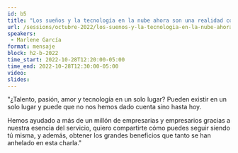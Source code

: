 ```yaml
---
id: b5
title: "Los sueños y la tecnología en la nube ahora son una realidad con CONTPAQi"
url: /sessions/octubre-2022/los-suenos-y-la-tecnologia-en-la-nube-ahora-son-una-realidad-con-CONTPAQi
speakers:
 - Marlene García
format: mensaje
block: h2-b-2022
time_start: 2022-10-28T12:20:00-05:00
time_end: 2022-10-28T12:30:00-05:00
video:
slides:
---
```


"¿Talento, pasión, amor y tecnología en un solo lugar? Pueden existir en un solo lugar y puede que no nos hemos dado cuenta sino hasta hoy.

Hemos ayudado a más de un millón de empresarias y empresarios gracias a nuestra esencia del servicio, quiero compartirte cómo puedes seguir siendo tú misma, y además, obtener los grandes beneficios que tanto se han anhelado en esta charla."